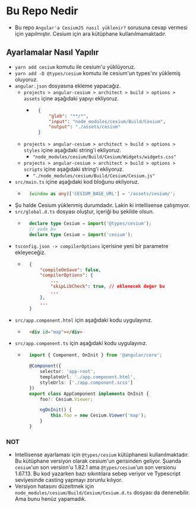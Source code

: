 # Bu Repo Nedir
- Bu repo `Angular'a CesiumJS nasıl yüklenir?` sorusuna cevap vermesi için yapılmıştır. Cesium için ara kütüphane kullanılmamaktadır.

## Ayarlamalar Nasıl Yapılır 
- `yarn add cesium` komutu ile cesium'u yüklüyoruz.
- `yarn add -D @types/cesium` komutu ile cesium'un types'ını yüklemiş oluyoruz.
- `angular.json` dosyasına ekleme yapacağız.
    - `projects > angular-cesium > architect > build > options > assets` içine aşağıdaki yapıyı ekliyoruz.
        - ```json
            {
                "glob": "**/*",
                "input": "node_modules/cesium/Build/Cesium",
                "output": "./assets/cesium"
            }
            ```
    - `projects > angular-cesium > architect > build > options > styles` içine aşağıdaki string'i ekliyoruz.
        - `"node_modules/cesium/Build/Cesium/Widgets/widgets.css"`
    - `projects > angular-cesium > architect > build > options > scripts` içine aşağıdaki string'i ekliyoruz.
        - `"./node_modules/cesium/Build/Cesium/Cesium.js"`
- `src/main.ts` içine aşağıdaki kod bloğunu ekliyoruz.
    - ```ts
        (window as any)['CESIUM_BASE_URL'] = '/assets/cesium/';
        ```
- Şu halde Cesium yüklenmiş durumdadır. Lakin ki intellisense çalışmıyor.
- `src/global.d.ts` dosyası oluştur, içeriği bu şekilde olsun.
    - ```ts
        declare type Cesium = import('@types/cesium');
        // yada bu
        declare type Cesium = import('cesium');

        ```
- `tsconfig.json -> compilerOptions` içerisine yeni bir parametre ekleyeceğiz.
    - ```json
        {
            "compileOnSave": false,
            "compilerOptions": {
                ...
                "skipLibCheck": true, // eklenecek değer bu
                ...
            },
            ...
        }

        ```
- `src/app.component.html` için aşağıdaki kodu uygulayınız. 
    - ```HTML
        <div id="map"></div>
        ```
- `src/app.component.ts` için aşağıdaki kodu uygulayınız.
    - ```ts
        import { Component, OnInit } from '@angular/core';

        @Component({
            selector: 'app-root',
            templateUrl: './app.component.html',
            styleUrls: ['./app.component.scss']
        })
        export class AppComponent implements OnInit {
            foo?: Cesium.Viewer;

            ngOnInit() {
                this.foo = new Cesium.Viewer('map');
            }
        }
        ```




### NOT
- Intellisense ayarlaması için `@types/cesium` kütüphanesi kullanılmaktadır. Bu kütüphane versiyon olarak cesium'un gerisinden geliyor. Şuanda `cesium`'un son version'u 1.82.1 ama `@types/cesium`'un son versionu 1.67.13. Bu kod yazarken bazı sıkıntılara sebep veriyor ve Typescript seviyesinde casting yapmayı zorunlu kılıyor.
- Versiyon hatasını düzeltmek için `node_modules/cesium/Build/Cesium/Cesium.d.ts` dosyası da denenebilir. Ama bunu henüz yapamadık.